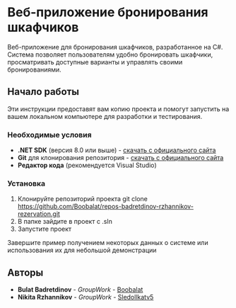 # Веб-приложение бронирования шкафчиков

Веб-приложение для бронирования шкафчиков, разработанное на C#. Система позволяет пользователям удобно бронировать шкафчики, просматривать доступные варианты и управлять своими бронированиями.

## Начало работы

Эти инструкции предоставят вам копию проекта и помогут запустить на вашем локальном компьютере для разработки и тестирования.

### Необходимые условия

- **.NET SDK** (версия 8.0 или выше) - [скачать с официального сайта](https://dotnet.microsoft.com/download)
- **Git** для клонирования репозитория - [скачать с официального сайта](https://git-scm.com/)
- **Редактор кода** (рекомендуется Visual Studio)

### Установка

1. Клонируйте репозиторий проекта
git clone https://github.com/Boobalat/repos-badretdinov-rzhannikov-rezervation.git
2. В папке зайдите в проект с .sln
3. Запустите проект

Завершите пример получением некоторых данных о системе или использования их для небольшой демонстрации

## Авторы

* **Bulat Badretdinov** - *GroupWork* - [Boobalat](https://github.com/Boobalat)
* **Nikita Rzhannikov** - *GroupWork* - [Sledollkatv5](https://github.com/sledolllkatv5)
